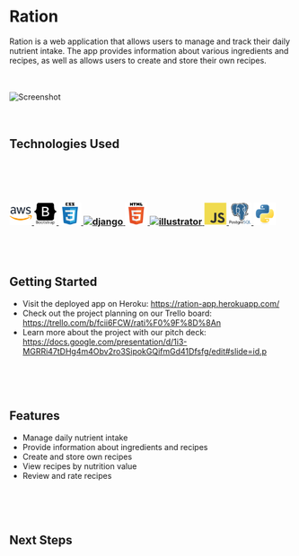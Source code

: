 # Ration

Ration is a web application that allows users to manage and track their daily nutrient intake. The app provides information about various ingredients and recipes, as well as allows users to create and store their own recipes. 
<br>
<br>
<br>

![Screenshot](screenshot.png)
<br>
<br>
<br>

## Technologies Used
<br>
<br>
<br>

<h3 align="left">
<p align="left"> <a href="https://aws.amazon.com" target="_blank" rel="noreferrer"> <img src="https://raw.githubusercontent.com/devicons/devicon/master/icons/amazonwebservices/amazonwebservices-original-wordmark.svg" alt="aws" width="40" height="40"/> </a> <a href="https://getbootstrap.com" target="_blank" rel="noreferrer"> <img src="https://raw.githubusercontent.com/devicons/devicon/master/icons/bootstrap/bootstrap-plain-wordmark.svg" alt="bootstrap" width="40" height="40"/> </a> <a href="https://www.w3schools.com/css/" target="_blank" rel="noreferrer"> <img src="https://raw.githubusercontent.com/devicons/devicon/master/icons/css3/css3-original-wordmark.svg" alt="css3" width="40" height="40"/> </a> <a href="https://www.djangoproject.com/" target="_blank" rel="noreferrer"> <img src="https://cdn.worldvectorlogo.com/logos/django.svg" alt="django" width="40" height="40"/> </a> <a href="https://www.w3.org/html/" target="_blank" rel="noreferrer"> <img src="https://raw.githubusercontent.com/devicons/devicon/master/icons/html5/html5-original-wordmark.svg" alt="html5" width="40" height="40"/> </a> <a href="https://www.adobe.com/in/products/illustrator.html" target="_blank" rel="noreferrer"> <img src="https://www.vectorlogo.zone/logos/adobe_illustrator/adobe_illustrator-icon.svg" alt="illustrator" width="40" height="40"/> </a> <a href="https://developer.mozilla.org/en-US/docs/Web/JavaScript" target="_blank" rel="noreferrer"> <img src="https://raw.githubusercontent.com/devicons/devicon/master/icons/javascript/javascript-original.svg" alt="javascript" width="40" height="40"/> </a> <a href="https://www.postgresql.org" target="_blank" rel="noreferrer"> <img src="https://raw.githubusercontent.com/devicons/devicon/master/icons/postgresql/postgresql-original-wordmark.svg" alt="postgresql" width="40" height="40"/> </a> <a href="https://www.python.org" target="_blank" rel="noreferrer"> <img src="https://raw.githubusercontent.com/devicons/devicon/master/icons/python/python-original.svg" alt="python" width="40" height="40"/> </a> </p>
<br>
<br>

## Getting Started

- Visit the deployed app on Heroku: https://ration-app.herokuapp.com/
- Check out the project planning on our Trello board: https://trello.com/b/fcii6FCW/rati%F0%9F%8D%8An
- Learn more about the project with our pitch deck: https://docs.google.com/presentation/d/1i3-MGRRi47tDHg4m4Obv2ro3SipokGQifmGd41Dfsfg/edit#slide=id.p
<br>
<br>
<br>

## Features 
- Manage daily nutrient intake
- Provide information about ingredients and recipes
- Create and store own recipes
- View recipes by nutrition value
- Review and rate recipes
<br>
<br>
<br>

## Next Steps
